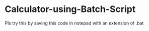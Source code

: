 # Calculator-using-Batch-Script
Pls try this by saving this code in notepad with an extension of .bat
